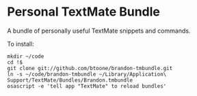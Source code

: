 # Personal TextMate Bundle

A bundle of personally useful TextMate snippets and commands.

To install:

    mkdir ~/code
    cd !$
    git clone git://github.com/btoone/brandon-tmbundle.git
    ln -s ~/code/brandon-tmbundle ~/Library/Application\ Support/TextMate/Bundles/Brandon.tmbundle
    osascript -e 'tell app "TextMate" to reload bundles'
